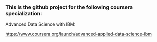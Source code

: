 ### This is the github project for the following coursera specialization:

Advanced Data Science with IBM:

https://www.coursera.org/launch/advanced-applied-data-science-ibm
